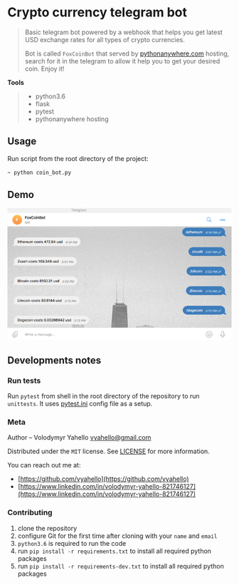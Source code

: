 # Crypto currency telegram bot
>Basic telegram bot powered by a webhook that helps you get latest USD exchange rates for all types of crypto currencies.
>
> Bot is called `FoxCoinBot` that served by [pythonanywhere.com](https://pythonanywhere.com) hosting, search for it in the telegram to allow it help you to get your desired coin. Enjoy it!

**Tools**
> - python3.6 
> - flask
> - pytest
> - pythonanywhere hosting

## Usage
Run script from the root directory of the project:
```bash
~ python coin_bot.py
```

## Demo
![Screenshot](demo/coinbot.png)

## Developments notes

### Run tests
Run `pytest` from shell in the root directory of the repository to run `unittests`. 
It uses [pytest.ini](pytest.ini) config file as a setup.

### Meta
Author – Volodymyr Yahello vyahello@gmail.com

Distributed under the `MIT` license. See [LICENSE](LICENSE.md) for more information.

You can reach out me at:
* [https://github.com/vyahello](https://github.com/vyahello)
* [https://www.linkedin.com/in/volodymyr-yahello-821746127](https://www.linkedin.com/in/volodymyr-yahello-821746127)

### Contributing

1. clone the repository
2. configure Git for the first time after cloning with your `name` and `email`
3. `python3.6` is required to run the code
4. run `pip install -r requirements.txt` to install all required python packages
5. run `pip install -r requirements-dev.txt` to install all required python packages
